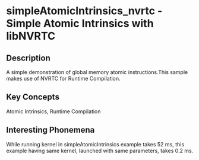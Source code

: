 # simpleAtomicIntrinsics_nvrtc - Simple Atomic Intrinsics with libNVRTC

## Description

A simple demonstration of global memory atomic instructions.This sample makes use of NVRTC for Runtime Compilation.

## Key Concepts

Atomic Intrinsics, Runtime Compilation

## Interesting Phonemena
While running kernel in simpleAtomicIntrinsics example takes 52 ms, this example having same kernel, launched with same parameters, takes 0.2 ms.